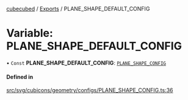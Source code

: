 [cubecubed](/reference/README.md) / [Exports](/reference/modules.md) / PLANE\_SHAPE\_DEFAULT\_CONFIG

# Variable: PLANE\_SHAPE\_DEFAULT\_CONFIG

• `Const` **PLANE\_SHAPE\_DEFAULT\_CONFIG**: [`PLANE_SHAPE_CONFIG`](/reference/interfaces/PLANE_SHAPE_CONFIG.md)

#### Defined in

[src/svg/cubicons/geometry/configs/PLANE_SHAPE_CONFIG.ts:36](https://github.com/imaphatduc/cubecubed/blob/ec15a85/src/svg/cubicons/geometry/configs/PLANE_SHAPE_CONFIG.ts#L36)
